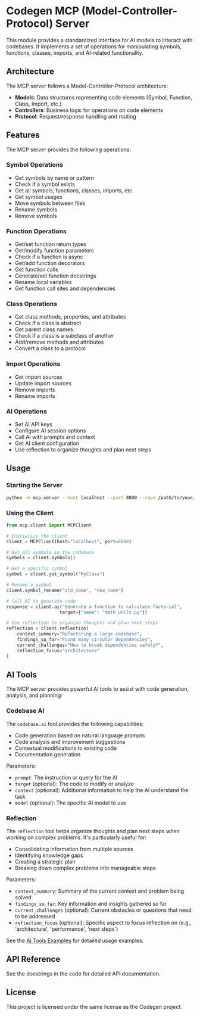 # Codegen MCP (Model-Controller-Protocol) Server

This module provides a standardized interface for AI models to interact with codebases. It implements a set of operations for manipulating symbols, functions, classes, imports, and AI-related functionality.

## Architecture

The MCP server follows a Model-Controller-Protocol architecture:

- **Models**: Data structures representing code elements (Symbol, Function, Class, Import, etc.)
- **Controllers**: Business logic for operations on code elements
- **Protocol**: Request/response handling and routing

## Features

The MCP server provides the following operations:

### Symbol Operations

- Get symbols by name or pattern
- Check if a symbol exists
- Get all symbols, functions, classes, imports, etc.
- Get symbol usages
- Move symbols between files
- Rename symbols
- Remove symbols

### Function Operations

- Get/set function return types
- Get/modify function parameters
- Check if a function is async
- Get/add function decorators
- Get function calls
- Generate/set function docstrings
- Rename local variables
- Get function call sites and dependencies

### Class Operations

- Get class methods, properties, and attributes
- Check if a class is abstract
- Get parent class names
- Check if a class is a subclass of another
- Add/remove methods and attributes
- Convert a class to a protocol

### Import Operations

- Get import sources
- Update import sources
- Remove imports
- Rename imports

### AI Operations

- Set AI API keys
- Configure AI session options
- Call AI with prompts and context
- Get AI client configuration
- Use reflection to organize thoughts and plan next steps

## Usage

### Starting the Server

```bash
python -m mcp.server --host localhost --port 8000 --repo /path/to/your/repo
```

### Using the Client

```python
from mcp.client import MCPClient

# Initialize the client
client = MCPClient(host="localhost", port=8000)

# Get all symbols in the codebase
symbols = client.symbols()

# Get a specific symbol
symbol = client.get_symbol("MyClass")

# Rename a symbol
client.symbol_rename("old_name", "new_name")

# Call AI to generate code
response = client.ai("Generate a function to calculate factorial", 
                    target={"name": "math_utils.py"})

# Use reflection to organize thoughts and plan next steps
reflection = client.reflection(
    context_summary="Refactoring a large codebase",
    findings_so_far="Found many circular dependencies",
    current_challenges="How to break dependencies safely?",
    reflection_focus="architecture"
)
```

## AI Tools

The MCP server provides powerful AI tools to assist with code generation, analysis, and planning:

### Codebase AI

The `codebase.ai` tool provides the following capabilities:

- Code generation based on natural language prompts
- Code analysis and improvement suggestions
- Contextual modifications to existing code
- Documentation generation

Parameters:
- `prompt`: The instruction or query for the AI
- `target` (optional): The code to modify or analyze
- `context` (optional): Additional information to help the AI understand the task
- `model` (optional): The specific AI model to use

### Reflection

The `reflection` tool helps organize thoughts and plan next steps when working on complex problems. It's particularly useful for:

- Consolidating information from multiple sources
- Identifying knowledge gaps
- Creating a strategic plan
- Breaking down complex problems into manageable steps

Parameters:
- `context_summary`: Summary of the current context and problem being solved
- `findings_so_far`: Key information and insights gathered so far
- `current_challenges` (optional): Current obstacles or questions that need to be addressed
- `reflection_focus` (optional): Specific aspect to focus reflection on (e.g., 'architecture', 'performance', 'next steps')

See the [AI Tools Examples](examples/ai_tools/) for detailed usage examples.

## API Reference

See the docstrings in the code for detailed API documentation.

## License

This project is licensed under the same license as the Codegen project.
